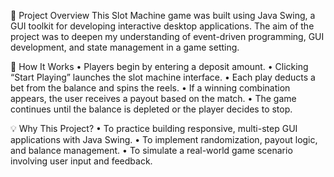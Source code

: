 🧠 Project Overview
This Slot Machine game was built using Java Swing, a GUI toolkit for developing interactive desktop applications. The aim of the project was to deepen my understanding of event-driven programming, GUI development, and state management in a game setting.


🔧 How It Works
• Players begin by entering a deposit amount.
• Clicking “Start Playing” launches the slot machine interface.
• Each play deducts a bet from the balance and spins the reels.
• If a winning combination appears, the user receives a payout based on the match.
• The game continues until the balance is depleted or the player decides to stop.

💡 Why This Project?
• To practice building responsive, multi-step GUI applications with Java Swing.
• To implement randomization, payout logic, and balance management.
• To simulate a real-world game scenario involving user input and feedback.
